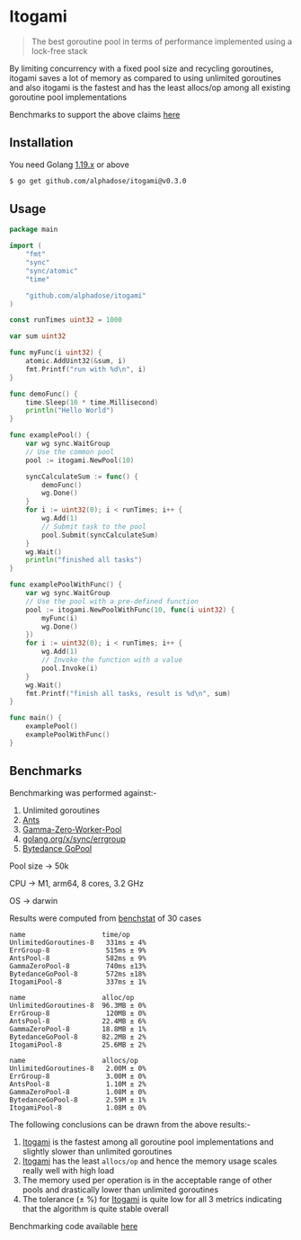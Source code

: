 # Itogami

> The best goroutine pool in terms of performance implemented using a lock-free stack

By limiting concurrency with a fixed pool size and recycling goroutines, itogami saves a lot of memory as compared to using unlimited goroutines and also itogami is the fastest and has the least allocs/op among all existing goroutine pool implementations 

Benchmarks to support the above claims [here](#benchmarks)

## Installation

You need Golang [1.19.x](https://go.dev/dl/) or above

```bash
$ go get github.com/alphadose/itogami@v0.3.0
```

## Usage

```go
package main

import (
	"fmt"
	"sync"
	"sync/atomic"
	"time"

	"github.com/alphadose/itogami"
)

const runTimes uint32 = 1000

var sum uint32

func myFunc(i uint32) {
	atomic.AddUint32(&sum, i)
	fmt.Printf("run with %d\n", i)
}

func demoFunc() {
	time.Sleep(10 * time.Millisecond)
	println("Hello World")
}

func examplePool() {
	var wg sync.WaitGroup
	// Use the common pool
	pool := itogami.NewPool(10)

	syncCalculateSum := func() {
		demoFunc()
		wg.Done()
	}
	for i := uint32(0); i < runTimes; i++ {
		wg.Add(1)
		// Submit task to the pool
		pool.Submit(syncCalculateSum)
	}
	wg.Wait()
	println("finished all tasks")
}

func examplePoolWithFunc() {
	var wg sync.WaitGroup
	// Use the pool with a pre-defined function
	pool := itogami.NewPoolWithFunc(10, func(i uint32) {
		myFunc(i)
		wg.Done()
	})
	for i := uint32(0); i < runTimes; i++ {
		wg.Add(1)
		// Invoke the function with a value
		pool.Invoke(i)
	}
	wg.Wait()
	fmt.Printf("finish all tasks, result is %d\n", sum)
}

func main() {
	examplePool()
	examplePoolWithFunc()
}
```

## Benchmarks

Benchmarking was performed against:-

1. Unlimited goroutines
2. [Ants](https://github.com/panjf2000/ants)
3. [Gamma-Zero-Worker-Pool](https://github.com/gammazero/workerpool)
4. [golang.org/x/sync/errgroup](https://pkg.go.dev/golang.org/x/sync/errgroup)
5. [Bytedance GoPool](https://github.com/bytedance/gopkg/tree/develop/util/gopool)

Pool size -> 50k

CPU -> M1, arm64, 8 cores, 3.2 GHz

OS -> darwin

Results were computed from [benchstat](https://pkg.go.dev/golang.org/x/perf/cmd/benchstat) of 30 cases
```
name                   time/op
UnlimitedGoroutines-8   331ms ± 4%
ErrGroup-8              515ms ± 9%
AntsPool-8              582ms ± 9%
GammaZeroPool-8         740ms ±13%
BytedanceGoPool-8       572ms ±18%
ItogamiPool-8           337ms ± 1%

name                   alloc/op
UnlimitedGoroutines-8  96.3MB ± 0%
ErrGroup-8              120MB ± 0%
AntsPool-8             22.4MB ± 6%
GammaZeroPool-8        18.8MB ± 1%
BytedanceGoPool-8      82.2MB ± 2%
ItogamiPool-8          25.6MB ± 2%

name                   allocs/op
UnlimitedGoroutines-8   2.00M ± 0%
ErrGroup-8              3.00M ± 0%
AntsPool-8              1.10M ± 2%
GammaZeroPool-8         1.08M ± 0%
BytedanceGoPool-8       2.59M ± 1%
ItogamiPool-8           1.08M ± 0%
```

The following conclusions can be drawn from the above results:-

1. [Itogami](https://github.com/alphadose/itogami) is the fastest among all goroutine pool implementations and slightly slower than unlimited goroutines
2. [Itogami](https://github.com/alphadose/itogami) has the least `allocs/op` and hence the memory usage scales really well with high load
3. The memory used per operation is in the acceptable range of other pools and drastically lower than unlimited goroutines
4. The tolerance (± %) for [Itogami](https://github.com/alphadose/itogami) is quite low for all 3 metrics indicating that the algorithm is quite stable overall


Benchmarking code available [here](https://github.com/alphadose/go-threadpool-benchmarks)

